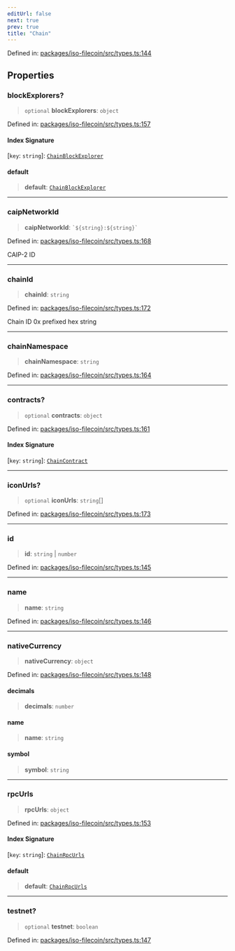 ```yaml
---
editUrl: false
next: true
prev: true
title: "Chain"
---
```


Defined in: [packages/iso-filecoin/src/types.ts:144](https://github.com/hugomrdias/filecoin/blob/main/packages/iso-filecoin/src/types.ts#L144)

## Properties

### blockExplorers?

> `optional` **blockExplorers**: `object`

Defined in: [packages/iso-filecoin/src/types.ts:157](https://github.com/hugomrdias/filecoin/blob/main/packages/iso-filecoin/src/types.ts#L157)

#### Index Signature

\[`key`: `string`\]: [`ChainBlockExplorer`](/api/iso-filecoin/types/type-aliases/chainblockexplorer/)

#### default

> **default**: [`ChainBlockExplorer`](/api/iso-filecoin/types/type-aliases/chainblockexplorer/)

***

### caipNetworkId

> **caipNetworkId**: `` `${string}:${string}` ``

Defined in: [packages/iso-filecoin/src/types.ts:168](https://github.com/hugomrdias/filecoin/blob/main/packages/iso-filecoin/src/types.ts#L168)

CAIP-2 ID

***

### chainId

> **chainId**: `string`

Defined in: [packages/iso-filecoin/src/types.ts:172](https://github.com/hugomrdias/filecoin/blob/main/packages/iso-filecoin/src/types.ts#L172)

Chain ID 0x prefixed hex string

***

### chainNamespace

> **chainNamespace**: `string`

Defined in: [packages/iso-filecoin/src/types.ts:164](https://github.com/hugomrdias/filecoin/blob/main/packages/iso-filecoin/src/types.ts#L164)

***

### contracts?

> `optional` **contracts**: `object`

Defined in: [packages/iso-filecoin/src/types.ts:161](https://github.com/hugomrdias/filecoin/blob/main/packages/iso-filecoin/src/types.ts#L161)

#### Index Signature

\[`key`: `string`\]: [`ChainContract`](/api/iso-filecoin/types/type-aliases/chaincontract/)

***

### iconUrls?

> `optional` **iconUrls**: `string`[]

Defined in: [packages/iso-filecoin/src/types.ts:173](https://github.com/hugomrdias/filecoin/blob/main/packages/iso-filecoin/src/types.ts#L173)

***

### id

> **id**: `string` \| `number`

Defined in: [packages/iso-filecoin/src/types.ts:145](https://github.com/hugomrdias/filecoin/blob/main/packages/iso-filecoin/src/types.ts#L145)

***

### name

> **name**: `string`

Defined in: [packages/iso-filecoin/src/types.ts:146](https://github.com/hugomrdias/filecoin/blob/main/packages/iso-filecoin/src/types.ts#L146)

***

### nativeCurrency

> **nativeCurrency**: `object`

Defined in: [packages/iso-filecoin/src/types.ts:148](https://github.com/hugomrdias/filecoin/blob/main/packages/iso-filecoin/src/types.ts#L148)

#### decimals

> **decimals**: `number`

#### name

> **name**: `string`

#### symbol

> **symbol**: `string`

***

### rpcUrls

> **rpcUrls**: `object`

Defined in: [packages/iso-filecoin/src/types.ts:153](https://github.com/hugomrdias/filecoin/blob/main/packages/iso-filecoin/src/types.ts#L153)

#### Index Signature

\[`key`: `string`\]: [`ChainRpcUrls`](/api/iso-filecoin/types/type-aliases/chainrpcurls/)

#### default

> **default**: [`ChainRpcUrls`](/api/iso-filecoin/types/type-aliases/chainrpcurls/)

***

### testnet?

> `optional` **testnet**: `boolean`

Defined in: [packages/iso-filecoin/src/types.ts:147](https://github.com/hugomrdias/filecoin/blob/main/packages/iso-filecoin/src/types.ts#L147)
